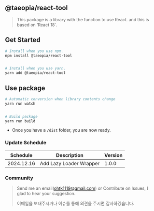 ## @taeopia/react-tool

> This package is a library with the function to use React. and this is based on ‘React 18`.

## Get Started

```bash
# Install when you use npm.
npm install @taeopia/react-tool


# Install when you use yarn.
yarn add @taeopia/react-tool
```

## Use package

```bash
# Automatic conversion when library contents change
yarn run watch


# Build package
yarn run build
```

- Once you have a `/dist` folder, you are now ready.

### Update Schedule

| Schedule   | Description             | Version |
| ---------- | ----------------------- | ------- |
| 2024.12.16 | Add Lazy Loader Wrapper | 1.0.0   |

### Community

> Send me an email(ohtk1119@gmail.com) or Contribute on Issues, I glad to hear your suggestion.
>
> 이메일을 보내주시거나 이슈를 통해 의견을 주시면 감사하겠습니다.
